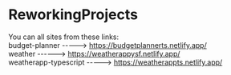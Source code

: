 # ReworkingProjects<br/>
You can all sites from these links:<br/>
budget-planner -----> https://budgetplannerts.netlify.app/<br/>
weather ------> https://weatherappysf.netlify.app/<br/>
weatherapp-typescript -----> https://weatherappts.netlify.app/<br/>
